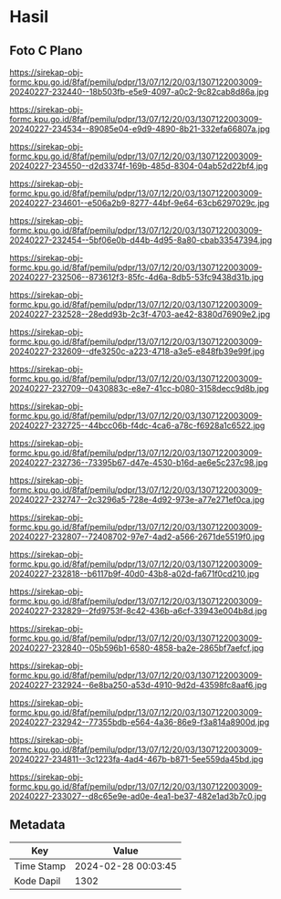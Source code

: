 # Hasil

## Foto C Plano

https://sirekap-obj-formc.kpu.go.id/8faf/pemilu/pdpr/13/07/12/20/03/1307122003009-20240227-232440--18b503fb-e5e9-4097-a0c2-9c82cab8d86a.jpg

https://sirekap-obj-formc.kpu.go.id/8faf/pemilu/pdpr/13/07/12/20/03/1307122003009-20240227-234534--89085e04-e9d9-4890-8b21-332efa66807a.jpg

https://sirekap-obj-formc.kpu.go.id/8faf/pemilu/pdpr/13/07/12/20/03/1307122003009-20240227-234550--d2d3374f-169b-485d-8304-04ab52d22bf4.jpg

https://sirekap-obj-formc.kpu.go.id/8faf/pemilu/pdpr/13/07/12/20/03/1307122003009-20240227-234601--e506a2b9-8277-44bf-9e64-63cb6297029c.jpg

https://sirekap-obj-formc.kpu.go.id/8faf/pemilu/pdpr/13/07/12/20/03/1307122003009-20240227-232454--5bf06e0b-d44b-4d95-8a80-cbab33547394.jpg

https://sirekap-obj-formc.kpu.go.id/8faf/pemilu/pdpr/13/07/12/20/03/1307122003009-20240227-232506--873612f3-85fc-4d6a-8db5-53fc9438d31b.jpg

https://sirekap-obj-formc.kpu.go.id/8faf/pemilu/pdpr/13/07/12/20/03/1307122003009-20240227-232528--28edd93b-2c3f-4703-ae42-8380d76909e2.jpg

https://sirekap-obj-formc.kpu.go.id/8faf/pemilu/pdpr/13/07/12/20/03/1307122003009-20240227-232609--dfe3250c-a223-4718-a3e5-e848fb39e99f.jpg

https://sirekap-obj-formc.kpu.go.id/8faf/pemilu/pdpr/13/07/12/20/03/1307122003009-20240227-232709--0430883c-e8e7-41cc-b080-3158decc9d8b.jpg

https://sirekap-obj-formc.kpu.go.id/8faf/pemilu/pdpr/13/07/12/20/03/1307122003009-20240227-232725--44bcc06b-f4dc-4ca6-a78c-f6928a1c6522.jpg

https://sirekap-obj-formc.kpu.go.id/8faf/pemilu/pdpr/13/07/12/20/03/1307122003009-20240227-232736--73395b67-d47e-4530-b16d-ae6e5c237c98.jpg

https://sirekap-obj-formc.kpu.go.id/8faf/pemilu/pdpr/13/07/12/20/03/1307122003009-20240227-232747--2c3296a5-728e-4d92-973e-a77e271ef0ca.jpg

https://sirekap-obj-formc.kpu.go.id/8faf/pemilu/pdpr/13/07/12/20/03/1307122003009-20240227-232807--72408702-97e7-4ad2-a566-2671de5519f0.jpg

https://sirekap-obj-formc.kpu.go.id/8faf/pemilu/pdpr/13/07/12/20/03/1307122003009-20240227-232818--b6117b9f-40d0-43b8-a02d-fa671f0cd210.jpg

https://sirekap-obj-formc.kpu.go.id/8faf/pemilu/pdpr/13/07/12/20/03/1307122003009-20240227-232829--2fd9753f-8c42-436b-a6cf-33943e004b8d.jpg

https://sirekap-obj-formc.kpu.go.id/8faf/pemilu/pdpr/13/07/12/20/03/1307122003009-20240227-232840--05b596b1-6580-4858-ba2e-2865bf7aefcf.jpg

https://sirekap-obj-formc.kpu.go.id/8faf/pemilu/pdpr/13/07/12/20/03/1307122003009-20240227-232924--6e8ba250-a53d-4910-9d2d-43598fc8aaf6.jpg

https://sirekap-obj-formc.kpu.go.id/8faf/pemilu/pdpr/13/07/12/20/03/1307122003009-20240227-232942--77355bdb-e564-4a36-86e9-f3a814a8900d.jpg

https://sirekap-obj-formc.kpu.go.id/8faf/pemilu/pdpr/13/07/12/20/03/1307122003009-20240227-234811--3c1223fa-4ad4-467b-b871-5ee559da45bd.jpg

https://sirekap-obj-formc.kpu.go.id/8faf/pemilu/pdpr/13/07/12/20/03/1307122003009-20240227-233027--d8c65e9e-ad0e-4ea1-be37-482e1ad3b7c0.jpg


## Metadata

| Key        | Value               |
| ---------- | ------------------- |
| Time Stamp | 2024-02-28 00:03:45 |
| Kode Dapil | 1302                |



